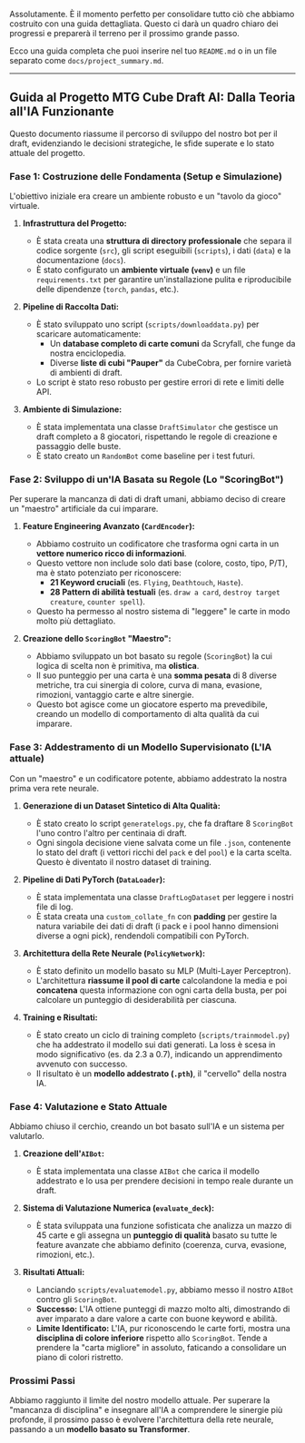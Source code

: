 Assolutamente. È il momento perfetto per consolidare tutto ciò che abbiamo costruito con una guida dettagliata. Questo ci darà un quadro chiaro dei progressi e preparerà il terreno per il prossimo grande passo.

Ecco una guida completa che puoi inserire nel tuo `README.md` o in un file separato come `docs/project_summary.md`.

---

## Guida al Progetto MTG Cube Draft AI: Dalla Teoria all'IA Funzionante

Questo documento riassume il percorso di sviluppo del nostro bot per il draft, evidenziando le decisioni strategiche, le sfide superate e lo stato attuale del progetto.

### Fase 1: Costruzione delle Fondamenta (Setup e Simulazione)

L'obiettivo iniziale era creare un ambiente robusto e un "tavolo da gioco" virtuale.

1.  **Infrastruttura del Progetto:**
    *   È stata creata una **struttura di directory professionale** che separa il codice sorgente (`src`), gli script eseguibili (`scripts`), i dati (`data`) e la documentazione (`docs`).
    *   È stato configurato un **ambiente virtuale (`venv`)** e un file `requirements.txt` per garantire un'installazione pulita e riproducibile delle dipendenze (`torch`, `pandas`, etc.).

2.  **Pipeline di Raccolta Dati:**
    *   È stato sviluppato uno script (`scripts/downloaddata.py`) per scaricare automaticamente:
        *   Un **database completo di carte comuni** da Scryfall, che funge da nostra enciclopedia.
        *   Diverse **liste di cubi "Pauper"** da CubeCobra, per fornire varietà di ambienti di draft.
    *   Lo script è stato reso robusto per gestire errori di rete e limiti delle API.

3.  **Ambiente di Simulazione:**
    *   È stata implementata una classe `DraftSimulator` che gestisce un draft completo a 8 giocatori, rispettando le regole di creazione e passaggio delle buste.
    *   È stato creato un `RandomBot` come baseline per i test futuri.

### Fase 2: Sviluppo di un'IA Basata su Regole (Lo "ScoringBot")

Per superare la mancanza di dati di draft umani, abbiamo deciso di creare un "maestro" artificiale da cui imparare.

1.  **Feature Engineering Avanzato (`CardEncoder`):**
    *   Abbiamo costruito un codificatore che trasforma ogni carta in un **vettore numerico ricco di informazioni**.
    *   Questo vettore non include solo dati base (colore, costo, tipo, P/T), ma è stato potenziato per riconoscere:
        *   **21 Keyword cruciali** (es. `Flying`, `Deathtouch`, `Haste`).
        *   **28 Pattern di abilità testuali** (es. `draw a card`, `destroy target creature`, `counter spell`).
    *   Questo ha permesso al nostro sistema di "leggere" le carte in modo molto più dettagliato.

2.  **Creazione dello `ScoringBot` "Maestro":**
    *   Abbiamo sviluppato un bot basato su regole (`ScoringBot`) la cui logica di scelta non è primitiva, ma **olistica**.
    *   Il suo punteggio per una carta è una **somma pesata** di 8 diverse metriche, tra cui sinergia di colore, curva di mana, evasione, rimozioni, vantaggio carte e altre sinergie.
    *   Questo bot agisce come un giocatore esperto ma prevedibile, creando un modello di comportamento di alta qualità da cui imparare.

### Fase 3: Addestramento di un Modello Supervisionato (L'IA attuale)

Con un "maestro" e un codificatore potente, abbiamo addestrato la nostra prima vera rete neurale.

1.  **Generazione di un Dataset Sintetico di Alta Qualità:**
    *   È stato creato lo script `generatelogs.py`, che fa draftare 8 `ScoringBot` l'uno contro l'altro per centinaia di draft.
    *   Ogni singola decisione viene salvata come un file `.json`, contenente lo stato del draft (i vettori ricchi del `pack` e del `pool`) e la carta scelta. Questo è diventato il nostro dataset di training.

2.  **Pipeline di Dati PyTorch (`DataLoader`):**
    *   È stata implementata una classe `DraftLogDataset` per leggere i nostri file di log.
    *   È stata creata una `custom_collate_fn` con **padding** per gestire la natura variabile dei dati di draft (i pack e i pool hanno dimensioni diverse a ogni pick), rendendoli compatibili con PyTorch.

3.  **Architettura della Rete Neurale (`PolicyNetwork`):**
    *   È stato definito un modello basato su MLP (Multi-Layer Perceptron).
    *   L'architettura **riassume il pool di carte** calcolandone la media e poi **concatena** questa informazione con ogni carta della busta, per poi calcolare un punteggio di desiderabilità per ciascuna.

4.  **Training e Risultati:**
    *   È stato creato un ciclo di training completo (`scripts/trainmodel.py`) che ha addestrato il modello sui dati generati. La loss è scesa in modo significativo (es. da 2.3 a 0.7), indicando un apprendimento avvenuto con successo.
    *   Il risultato è un **modello addestrato (`.pth`)**, il "cervello" della nostra IA.

### Fase 4: Valutazione e Stato Attuale

Abbiamo chiuso il cerchio, creando un bot basato sull'IA e un sistema per valutarlo.

1.  **Creazione dell'`AIBot`:**
    *   È stata implementata una classe `AIBot` che carica il modello addestrato e lo usa per prendere decisioni in tempo reale durante un draft.

2.  **Sistema di Valutazione Numerica (`evaluate_deck`):**
    *   È stata sviluppata una funzione sofisticata che analizza un mazzo di 45 carte e gli assegna un **punteggio di qualità** basato su tutte le feature avanzate che abbiamo definito (coerenza, curva, evasione, rimozioni, etc.).

3.  **Risultati Attuali:**
    *   Lanciando `scripts/evaluatemodel.py`, abbiamo messo il nostro `AIBot` contro gli `ScoringBot`.
    *   **Successo:** L'IA ottiene punteggi di mazzo molto alti, dimostrando di aver imparato a dare valore a carte con buone keyword e abilità.
    *   **Limite Identificato:** L'IA, pur riconoscendo le carte forti, mostra una **disciplina di colore inferiore** rispetto allo `ScoringBot`. Tende a prendere la "carta migliore" in assoluto, faticando a consolidare un piano di colori ristretto.

### Prossimi Passi

Abbiamo raggiunto il limite del nostro modello attuale. Per superare la "mancanza di disciplina" e insegnare all'IA a comprendere le sinergie più profonde, il prossimo passo è evolvere l'architettura della rete neurale, passando a un **modello basato su Transformer**.